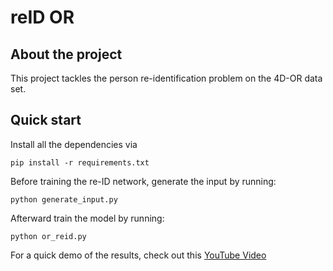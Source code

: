 # reID OR

## About the project

This project tackles the person re-identification problem on the 4D-OR data set. 

## Quick start
 
Install all the dependencies via

```
pip install -r requirements.txt
```

Before training the re-ID network, generate the input by running: 
```
python generate_input.py
```

Afterward train the model by running:
```
python or_reid.py
```
For a quick demo of the results, check out this [YouTube Video](https://youtu.be/ypnxUCs5_XU?feature=shared)
